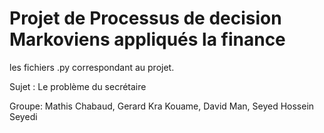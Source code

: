 # Projet de Processus de decision Markoviens appliqués la finance
les fichiers .py correspondant au projet. 

Sujet : Le problème du secrétaire

Groupe: Mathis Chabaud, Gerard Kra Kouame, David Man, Seyed Hossein Seyedi
